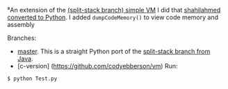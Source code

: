 ⁸An extension of the [(split-stack branch) simple VM](https://github.com/parrt/simple-virtual-machine/tree/split-stack) I did that [shahilahmed converted to Python](https://github.com/shahilahmed/simple-virtual-machine-Python). I added `dumpCodeMemory()` to view code memory and assembly

Branches:

* [master](https://github.com/parrt/simple-virtual-machine-C/tree/master). This is a straight Python port of the [split-stack branch from Java](https://github.com/parrt/simple-virtual-machine/tree/split-stack).
* [c-version] (https://github.com/codyebberson/vm) 
Run:

```bash
$ python Test.py
```
